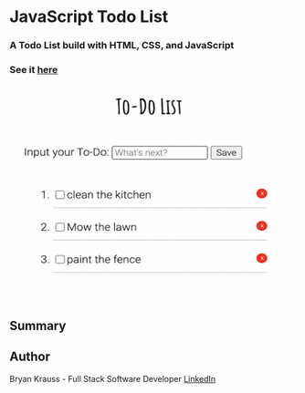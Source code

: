 # JavaScript Todo List

### A Todo List build with HTML, CSS, and JavaScript 

### See it [here](https://bryangk.github.io/todo_app/)

![](todo.png)

## Summary

## Author

Bryan Krauss - Full Stack Software Developer [LinkedIn](https://www.linkedin.com/in/bryan-krauss-556b3a200/)